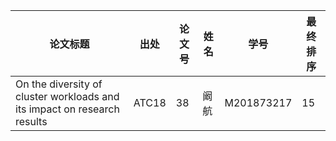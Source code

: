 | 论文标题                                                   | 出处   | 论文号 | 姓名   | 学号       | 最终排序 |
| ---------------------------------------------------------- | ------ | ------ | ------ | ---------- | -------- |
| On the diversity of cluster workloads and its impact on research results | ATC18 | 38    | 阚航  | M201873217 | 15       |
